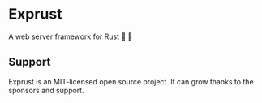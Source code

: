 # Exprust

A web server framework for Rust 🦀 🚀

## Support

Exprust is an MIT-licensed open source project. It can grow thanks to the sponsors and support.
